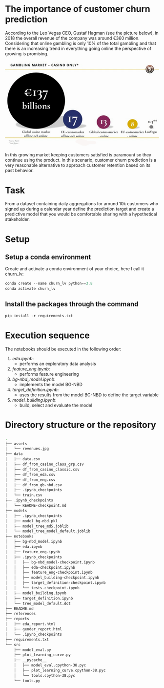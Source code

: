 # The importance of customer churn prediction

According to the Leo Vegas CEO, Gustaf Hagman (see the picture below), in 2018 the overall revenue of the company was around €360 million. Considering that online gambling is only 10% of the total gambling and that there is an increasing trend in everything going online the perspective of growing is promising.

![cassino revenue source H2CG](assets/revenues.jpg)

In this growing market keeping customers satisfied is paramount so they continue using the product. In this scenario, customer churn prediction is a very reasonable alternative to approach customer retention based on its past behavior.


# Task

From a dataset containing daily aggregations for around 10k customers who signed up during a calendar year define the prediction target and
create a predictive model that you would be comfortable sharing with a hypothetical stakeholder. 


# Setup

## Setup a conda environment

Create and activate a conda environment of your choice, here I call it churn_lv:

```python
conda create --name churn_lv python==3.8
conda activate churn_lv
```

## Install the packages through the command

```python
pip install -r requirements.txt
```

# Execution sequence

The notebooks should be executed in the following order:
1. _eda.ipynb_: 
   - performs an exploratory data analysis    
2. _feature_eng.ipynb_:
   - performs feature engineering
3. _bg-nbd_model.ipynb_:
   - implements the model BG-NBD
4. _target_definition.ipynb_:
   - uses the results from the model BG-NBD to define the target variable
5. _model_building.ipynb_:
   - build, select and evaluate the model




# Directory structure or the repository

```bash
.
├── assets
│   └── revenues.jpg
├── data
│   ├── data.csv
│   ├── df_from_casino_class_grp.csv
│   ├── df_from_casino_classic.csv
│   ├── df_from_eda.csv
│   ├── df_from_eng.csv
│   ├── df_from_gb-nbd.csv
│   ├── .ipynb_checkpoints
│   └── train.csv
├── .ipynb_checkpoints
│   └── README-checkpoint.md
├── models
│   ├── .ipynb_checkpoints
│   ├── model_bg-nbd.pkl
│   ├── model_tree_md5.joblib
│   └── model_tree_model_default.joblib
├── notebooks
│   ├── bg-nbd_model.ipynb
│   ├── eda.ipynb
│   ├── feature_eng.ipynb
│   ├── .ipynb_checkpoints
│   │   ├── bg-nbd_model-checkpoint.ipynb
│   │   ├── eda-checkpoint.ipynb
│   │   ├── feature_eng-checkpoint.ipynb
│   │   ├── model_building-checkpoint.ipynb
│   │   ├── target_definition-checkpoint.ipynb
│   │   └── tests-checkpoint.ipynb
│   ├── model_building.ipynb
│   ├── target_definition.ipynb
│   └── tree_model_default.dot
├── README.md
├── references
├── reports
│   ├── eda_report.html
│   ├── gender_report.html
│   └── .ipynb_checkpoints
├── requirements.txt
└── src
    ├── model_eval.py
    ├── plot_learning_curve.py
    ├── __pycache__
    │   ├── model_eval.cpython-38.pyc
    │   ├── plot_learning_curve.cpython-38.pyc
    │   └── tools.cpython-38.pyc
    └── tools.py
```
